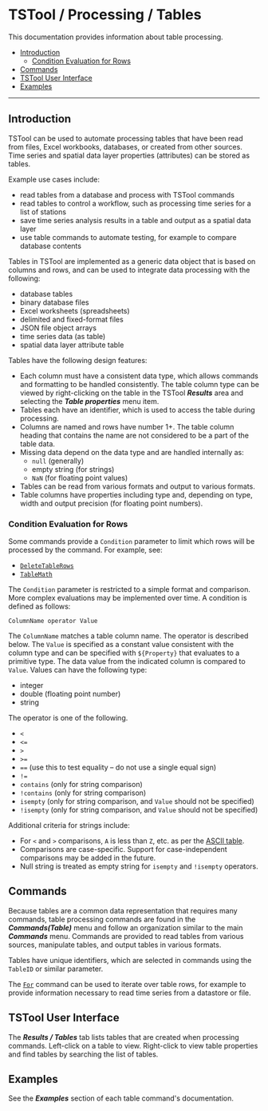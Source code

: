 # TSTool / Processing / Tables #

This documentation provides information about table processing.

*   [Introduction](#introduction)
    +   [Condition Evaluation for Rows](#condition-evaluation-for-rows)
*   [Commands](#commands)
*   [TSTool User Interface](#tstool-user-interface)
*   [Examples](#examples)

---------------------

## Introduction ##

TSTool can be used to automate processing tables that
have been read from files, Excel workbooks, databases, or created from other sources.
Time series and spatial data layer properties (attributes) can be stored as tables.

Example use cases include:

*   read tables from a database and process with TSTool commands
*   read tables to control a workflow, such as processing time series for a list of stations
*   save time series analysis results in a table and output as a spatial data layer
*   use table commands to automate testing, for example to compare database contents

Tables in TSTool are implemented as a generic data object that is based on columns and rows,
and can be used to integrate data processing with the following:

*   database tables
*   binary database files
*   Excel worksheets (spreadsheets)
*   delimited and fixed-format files
*   JSON file object arrays
*   time series data (as table)
*   spatial data layer attribute table

Tables have the following design features:

*   Each column must have a consistent data type,
    which allows commands and formatting to be handled consistently.
    The table column type can be viewed by right-clicking on the table in the TSTool ***Results*** area
    and selecting the ***Table properties*** menu item.
*   Tables each have an identifier, which is used to access the table during processing.
*   Columns are named and rows have number 1+.
    The table column heading that contains the name are not considered to be a part of the table data.
*   Missing data depend on the data type and are handled internally as:
    +   `null` (generally)
    +   empty string (for strings)
    +   `NaN` (for floating point values)
*   Tables can be read from various formats and output to various formats.
*   Table columns have properties including type and, depending on type,
    width and output precision (for floating point numbers).

### Condition Evaluation for Rows ###

Some commands provide a `Condition` parameter to limit which rows will be processed by the command.
For example, see:

*   [`DeleteTableRows`](../../command-ref/DeleteTableRows/DeleteTableRows.md)
*   [`TableMath`](../../command-ref/TableMath/TableMath.md)

The `Condition` parameter is restricted to a simple format and comparison.
More complex evaluations may be implemented over time.
A condition is defined as follows:

```
ColumnName operator Value
```

The `ColumnName` matches a table column name.
The operator is described below.
The `Value` is specified as a constant value consistent with the column type and can be specified with
`${Property}` that evaluates to a primitive type.
The data value from the indicated column is compared to `Value`.
Values can have the following type:

* integer
* double (floating point number)
* string

The operator is one of the following.

*   `<`
*   `<=`
*   `>`
*   `>=`
*   `==` (use this to test equality – do not use a single equal sign)
*   `!=`
*   `contains` (only for string comparison)
*   `!contains` (only for string comparison)
*   `isempty` (only for string comparison, and `Value` should not be specified)
*   `!isempty` (only for string comparison, and `Value` should not be specified)

Additional criteria for strings include:

*   For `<` and `>` comparisons, `A` is less than `Z`, etc. as per the [ASCII table](https://www.asciitable.com/).
*   Comparisons are case-specific.  Support for case-independent comparisons may be added in the future.
*   Null string is treated as empty string for `isempty` and `!isempty` operators.

## Commands ##

Because tables are a common data representation that requires many commands,
table processing commands are found in the ***Commands(Table)*** menu
and follow an organization similar to the main ***Commands*** menu.
Commands are provided to read tables from various sources,
manipulate tables, and output tables in various formats.

Tables have unique identifiers, which are selected in commands using the `TableID` or similar parameter.

The [`For`](../../command-ref/For/For.md) command can be used to iterate over table rows,
for example to provide information necessary to read time series from a datastore or file.

## TSTool User Interface ##

The ***Results / Tables*** tab lists tables that are created when processing commands.
Left-click on a table to view.  Right-click to view table properties and find tables by searching the list of tables.

## Examples ##

See the ***Examples*** section of each table command's documentation.
